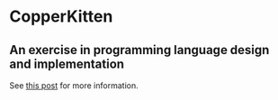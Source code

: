 # CopperKitten

## An exercise in programming language design and implementation

See [this post](https://colinholzman.xyz/blog/programming/2019/04/17/copper-kitten.html) for more information.